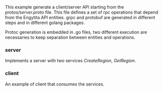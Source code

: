 This example generate a client/server API starting from the _protos/server.proto_ file. This file defines a set of rpc operations that depend from the Engytita API entities.
grpc and protobuf are generated in different steps and in different golang packages.

Protoc generation is embedded in .go files, two different execution are necessaries to keep separation between entities and operations.

### server
Implements a server with two services _CreateRegion_, _GetRegion_.

### client
An example of client that consumes the services.